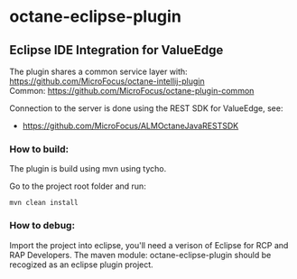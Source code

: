 # octane-eclipse-plugin
## Eclipse IDE Integration for ValueEdge

The plugin shares a common service layer with: https://github.com/MicroFocus/octane-intellij-plugin <br>
Common: https://github.com/MicroFocus/octane-plugin-common <br>

Connection to the server is done using the REST SDK for ValueEdge, see: <br>
* https://github.com/MicroFocus/ALMOctaneJavaRESTSDK

### How to build:
The plugin is build using mvn using tycho.

Go to the project root folder and run: 
```
mvn clean install
```

### How to debug: 
Import the project into eclipse, you'll need a verison of Eclipse for RCP and RAP Developers.
The maven module: octane-eclipse-plugin should be recogized as an eclipse plugin project.
